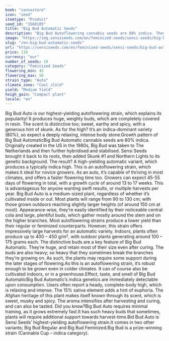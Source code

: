 ```yaml
---
book: "cannastore"
icon: "seed"
itemtype: "Product"
seed_id: "1560105"
title: "Big Bud Automatic Seeds"
description: "Big Bud Autoflowering cannabis seeds are 80% indica. They’re Sensi Seeds’ highest-yielding auto strain. Users can expect a potent, relaxing body high."
image: "https://img.sensiseeds.com/en/feminized-seeds/sensi-seeds/big-bud-automatic-image.png"
slug: "/en-big-bud-automatic-seeds"
url: "https://sensiseeds.com/en/feminized-seeds/sensi-seeds/big-bud-automatic?a_aid=cannastore"
price: 110
currency: "eur"
number_of_seeds: 10
category: "Feminized Seeds"
flowering_min: 45
flowering_max: 50
strain_type: "Auto"
climate_zone: "Cool /Cold"
yield: "Medium Yield"
heigh_gain: "Compact plant"
locale: "en"
---
```

Big Bud Auto is our highest-yielding autoflowering strain, which explains its popularity! It produces huge, weighty buds, which are completely covered in resin. The scent is distinctive too; sweet, earthy and spicy, with a generous hint of skunk. As for the high? It’s an indica-dominant variety (80%), so expect a deeply relaxing, intense body stone.Growth pattern of Big Bud AutomaticBig Bud Automatic cannabis seeds are 80% indica. Originally created in the US in the 1980s, Big Bud was taken to The Netherlands and then further hybridised and stabilised. Sensi Seeds brought it back to its roots, then added Skunk #1 and Northern Lights to its genetic background. The result? A high-yielding automatic variant, which produces a typically indica high. This is an autoflowering strain, which makes it ideal for novice growers. As an auto, it’s capable of thriving in most climates, and offers a faster flowering time too. Growers can expect 45-55 days of flowering in total, with a growth cycle of around 13 to 17 weeks. This is advantageous for anyone wanting swift results, or multiple harvests per year. Big Bud Auto is a medium-sized plant, regardless of whether it’s cultivated inside or out. Most plants will range from 90 to 130 cm; with those grown outdoors reaching slightly larger heights (of around 150 cm at most). Appearance-wise, they’re easily identified by their noticeable central cola and large, plentiful buds, which gather mostly around the stem and on the higher branches. Most autoflowering strains produce a lower yield than their regular or feminized counterparts. However, this strain offers impressively large harvests for an automatic variety. Indoors, plants often produce up to 400 – 450 g/m², with outdoor plants generating around 100 – 175 grams each. The distinctive buds are a key feature of Big Bud Automatic. They’re huge, and retain most of their size even after curing. The buds are also heavy; so heavy that they sometimes break the branches they’re growing on. As such, the plants may require some support during the later stages of flowering.As this is an autoflowering strain, it’s robust enough to be grown even in colder climates. It can of course also be cultivated indoors, or in a greenhouse.Effect, taste, and smell of Big Bud AutomaticBig Bud Automatic’s indica genetics are immediately detectable upon consumption. Users often report a heady, complete-body high, which is relaxing and intense. The 15% sativa element adds a hint of euphoria. The Afghan heritage of this plant makes itself known through its scent, which is sweet, musky and spicy. The aroma intensifies after harvesting and curing, and can also be tasted. Did you know?Big Bud Auto requires minimal training, as it grows extremely fast.It has such heavy buds that sometimes, plants will require additional support towards harvest-time.Bid Bud Auto is Sensi Seeds’ highest-yielding autoflowering strain.It comes in two other variants; Big Bud Regular and Big Bud Feminized.Big Bud is a prize-winning strain (Cannabis Cup – indica category).
